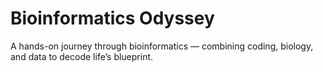 # Bioinformatics Odyssey
A hands-on journey through bioinformatics — combining coding, biology, and data to decode life’s blueprint.
